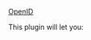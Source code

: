 <a href="https://openid.net" target="_blank" class="ww-editor-link">OpenID</a>

This plugin will let you:
